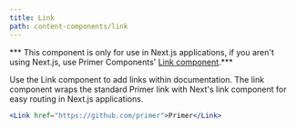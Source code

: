 ```yaml
---
title: Link
path: content-components/link
---
```

*** This component is only for use in Next.js applications, if you aren't using Next.js, use Primer Components' [Link component](https://primer.style/components/docs/Link).***

Use the Link component to add links within documentation. The link component wraps the standard Primer link with Next's link component for easy routing in Next.js applications.

```.jsx
<Link href="https://github.com/primer">Primer</Link>

```
